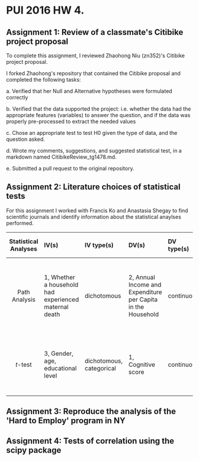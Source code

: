 # PUI 2016 HW 4.

## Assignment 1: Review of a classmate's Citibike project proposal

To complete this assignment, I reviewed Zhaohong Niu (zn352)'s Citibike project proposal.

I forked Zhaohong's repository that contained the Citibike proposal and completed the following tasks:

a. Verified that her Null and Alternative hypotheses were formulated correctly

b. Verified that the data supported the project: i.e. whether the data had the appropriate features (variables) to answer the question, and if the data was properly pre-processed to extract the needed values 

c. Chose an appropriate test to test H0 given the type of data, and the question asked. 

d. Wrote my comments, suggestions, and suggested statistical test, in a markdown named CitibikeReview_tg1478.md.

e. Submitted a pull request to the original repository.


## Assignment 2: Literature choices of statistical tests

For this assignment I worked with Francis Ko and Anastasia Shegay to find scientific journals and identify information about the statistical anaylses performed. 
  
| Statistical Analyses	|  IV(s)  |  IV type(s) |  DV(s)  |  DV type(s)  |  Control Var | Control Var type  | Question to be answered | _H0_ | alpha | link to paper | 
|:----------:|:----------|:------------|:-------------|:-------------|:------------|:------------- |:------------------|:----:|:-------:|:-------|
Path Analysis	| 1, Whether a household had experienced maternal death | dichotomous | 2, Annual Income and Expenditure per Capita in the Household| continuous | 1, maternal age | continuous (could also be categoridcal) | Does maternal death impact household economic status after the event? | Maternal death either increases or does not change annual income and expenditure per capita | 0.041,0.001 | [Impact of Maternal Death on Household Economy in Rural China: A Prospective Path Analysis](http://journals.plos.org/plosone/article?id=10.1371/journal.pone.0134756) |
*t*-test	| 3, Gender, age, educational level | dichotomous, categorical | 1, Cognitive score| continuous | 1, Normal cognitive ability | continuous | 	Do the cognitive functions of the healthy elderly change over time? | Cognitive function in the healthy elderly declines over time | 0.05 | [Does Cognitive Function Increase over Time in the Healthy Elderly?](http://journals.plos.org/plosone/article?id=10.1371/journal.pone.0078646) |

## Assignment 3: Reproduce the analysis of the 'Hard to Employ' program in NY



## Assignment 4: Tests of correlation using the scipy package


